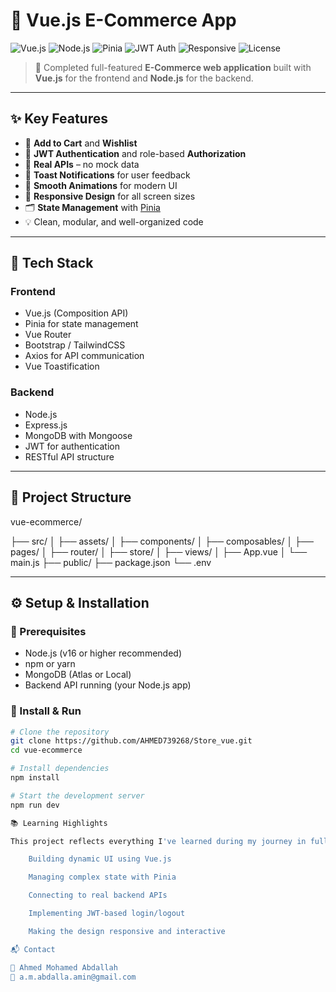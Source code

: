 # 🛒 Vue.js E-Commerce App

![Vue.js](https://img.shields.io/badge/Vue.js-35495E?style=for-the-badge&logo=vue.js&logoColor=4FC08D)
![Node.js](https://img.shields.io/badge/Node.js-339933?style=for-the-badge&logo=nodedotjs&logoColor=white)
![Pinia](https://img.shields.io/badge/Pinia-FAD000?style=for-the-badge&logo=pinia&logoColor=black)
![JWT Auth](https://img.shields.io/badge/Auth-JWT-blue?style=for-the-badge)
![Responsive](https://img.shields.io/badge/Mobile%20Friendly-Yes-success?style=for-the-badge)
![License](https://img.shields.io/github/license/YOUR_USERNAME/YOUR_REPO_NAME?style=for-the-badge)

> 🚀 Completed full-featured **E-Commerce web application** built with **Vue.js** for the frontend and **Node.js** for the backend.

---

## ✨ Key Features

- 🛒 **Add to Cart** and **Wishlist**
- 🔐 **JWT Authentication** and role-based **Authorization**
- 📡 **Real APIs** – no mock data
- 🔔 **Toast Notifications** for user feedback
- 🎨 **Smooth Animations** for modern UI
- 📱 **Responsive Design** for all screen sizes
- 🗂 **State Management** with [Pinia](https://pinia.vuejs.org/)
- 💡 Clean, modular, and well-organized code

---

## 🧰 Tech Stack

### Frontend
- Vue.js (Composition API)
- Pinia for state management
- Vue Router
- Bootstrap / TailwindCSS
- Axios for API communication
- Vue Toastification

### Backend
- Node.js
- Express.js
- MongoDB with Mongoose
- JWT for authentication
- RESTful API structure

---


## 📁 Project Structure
vue-ecommerce/

├── src/
│ ├── assets/
│ ├── components/
│ ├── composables/
│ ├── pages/
│ ├── router/
│ ├── store/
│ ├── views/
│ ├── App.vue
│ └── main.js
├── public/
├── package.json
└── .env



---

## ⚙️ Setup & Installation

### 🔧 Prerequisites

- Node.js (v16 or higher recommended)
- npm or yarn
- MongoDB (Atlas or Local)
- Backend API running (your Node.js app)

### 🚀 Install & Run

```bash
# Clone the repository
git clone https://github.com/AHMED739268/Store_vue.git
cd vue-ecommerce

# Install dependencies
npm install

# Start the development server
npm run dev

📚 Learning Highlights

This project reflects everything I've learned during my journey in full-stack development — from:

    Building dynamic UI using Vue.js

    Managing complex state with Pinia

    Connecting to real backend APIs

    Implementing JWT-based login/logout

    Making the design responsive and interactive

📬 Contact

👤 Ahmed Mohamed Abdallah
📧 a.m.abdalla.amin@gmail.com



